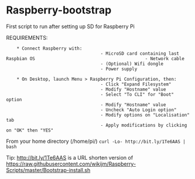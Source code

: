 # Raspberry-bootstrap

First script to run after setting up SD for Raspberry Pi

REQUIREMENTS:

		* Connect Raspberry with:
					   					- MicroSD card containing last Raspbian OS							   				- Network cable
					   					- (Optional) Wifi dongle
					   					- Power supply

		* On Desktop, launch Menu > Raspberry Pi Configuration, then:
					   					- Click "Expand Filesystem"
					   					- Modify "Hostname" value
					   					- Select "To CLI" for "Boot" option
					   					- Modify "Hostname" value
					   					- Uncheck "Auto Login option"
					   					- Modify options on "Localisation" tab
					   					- Apply modifications by clicking on "OK" then "YES"


  From your home directory (/home/pi/)
  ```curl -Lo- http://bit.ly/1Te6AAS | bash```
  
  Tip:
  http://bit.ly/1Te6AAS
  is a URL shorten version of
  https://raw.githubusercontent.com/wikijm/Raspberry-Scripts/master/Bootstrap-install.sh
